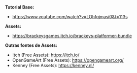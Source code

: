 **Tutorial Base:**
- https://www.youtube.com/watch?v=LOhfqjmasi0&t=113s

**Assets:**
- https://brackeysgames.itch.io/brackeys-platformer-bundle


**Outras fontes de Assets:**
- Itch (Free Assets): https://itch.io/
- OpenGameArt (Free Assets): https://opengameart.org/
- Kenney (Free Assets): https://kenney.nl/
